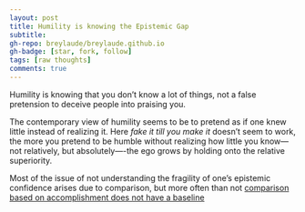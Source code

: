 ```yaml
---
layout: post
title: Humility is knowing the Epistemic Gap
subtitle: 
gh-repo: breylaude/breylaude.github.io
gh-badge: [star, fork, follow]
tags: [raw thoughts]
comments: true
---
```


Humility is knowing that you don’t know a lot of things, not a false pretension to deceive people into praising you.

The contemporary view of humility seems to be to pretend as if one knew little instead of realizing it. Here *fake it till you make it* doesn’t seem to work, the more you pretend to be humble without realizing how little you know—not relatively, but absolutely—-the ego grows by holding onto the relative superiority.

Most of the issue of not understanding the fragility of one’s epistemic confidence arises due to comparison, but more often than not [comparison based on accomplishment does not have a baseline](https://breylaude.github.io/blog/2023-08-21-comparison-based-on-comparison-doesnt-have-a-baseline/)
